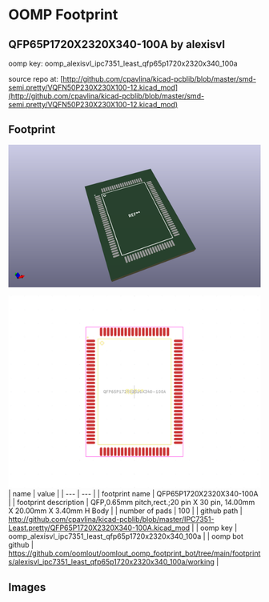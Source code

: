 # OOMP Footprint  
## QFP65P1720X2320X340-100A  by alexisvl  
  
oomp key: oomp_alexisvl_ipc7351_least_qfp65p1720x2320x340_100a  
  
source repo at: [http://github.com/cpavlina/kicad-pcblib/blob/master/smd-semi.pretty/VQFN50P230X230X100-12.kicad_mod](http://github.com/cpavlina/kicad-pcblib/blob/master/smd-semi.pretty/VQFN50P230X230X100-12.kicad_mod)  
## Footprint  
  
[![working_kicad_pcb_3d.png](working_kicad_pcb_3d_600.png)](working_kicad_pcb_3d.png)  
  
[![working.png](working_600.png)](working.png)  
| name | value | 
| --- | --- | 
| footprint name | QFP65P1720X2320X340-100A | 
| footprint description | QFP,0.65mm pitch,rect.;20 pin X 30 pin, 14.00mm X 20.00mm X 3.40mm H Body | 
| number of pads | 100 | 
| github path | http://github.com/cpavlina/kicad-pcblib/blob/master/IPC7351-Least.pretty/QFP65P1720X2320X340-100A.kicad_mod | 
| oomp key | oomp_alexisvl_ipc7351_least_qfp65p1720x2320x340_100a | 
| oomp bot github | https://github.com/oomlout/oomlout_oomp_footprint_bot/tree/main/footprints/alexisvl_ipc7351_least_qfp65p1720x2320x340_100a/working | 
## Images  

